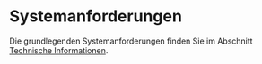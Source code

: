 # Systemanforderungen

Die grundlegenden Systemanforderungen finden Sie im Abschnitt [Technische Informationen](../technische-informationen/systemanforderungen.md).

